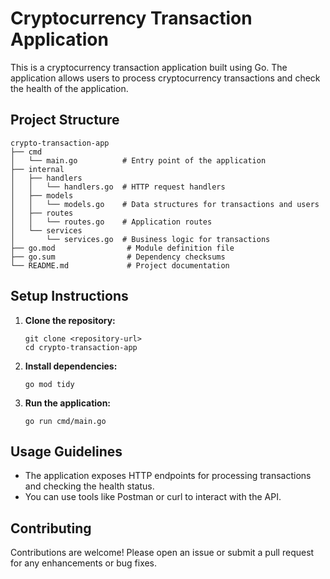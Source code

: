 # Cryptocurrency Transaction Application

This is a cryptocurrency transaction application built using Go. The application allows users to process cryptocurrency transactions and check the health of the application.

## Project Structure

```
crypto-transaction-app
├── cmd
│   └── main.go          # Entry point of the application
├── internal
│   ├── handlers
│   │   └── handlers.go  # HTTP request handlers
│   ├── models
│   │   └── models.go    # Data structures for transactions and users
│   ├── routes
│   │   └── routes.go    # Application routes
│   └── services
│       └── services.go  # Business logic for transactions
├── go.mod                # Module definition file
├── go.sum                # Dependency checksums
└── README.md             # Project documentation
```

## Setup Instructions

1. **Clone the repository:**
   ```
   git clone <repository-url>
   cd crypto-transaction-app
   ```

2. **Install dependencies:**
   ```
   go mod tidy
   ```

3. **Run the application:**
   ```
   go run cmd/main.go
   ```

## Usage Guidelines

- The application exposes HTTP endpoints for processing transactions and checking the health status.
- You can use tools like Postman or curl to interact with the API.

## Contributing

Contributions are welcome! Please open an issue or submit a pull request for any enhancements or bug fixes.